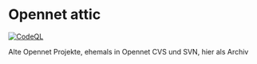 # Opennet attic
[![CodeQL](https://github.com/opennet-initiative/attic/actions/workflows/codeql-analysis.yml/badge.svg)](https://github.com/opennet-initiative/attic/actions/workflows/codeql-analysis.yml)

Alte Opennet Projekte, ehemals in Opennet CVS und SVN, hier als Archiv
